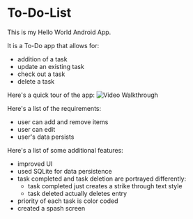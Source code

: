 # To-Do-List

This is my Hello World Android App. 

It is a To-Do app that allows for:
- addition of a task
- update an existing task
- check out a task
- delete a task

Here's a quick tour of the app: 
<img src='http://imgur.com/sQBXJbQ?1' title='Video Walkthrough' width='' alt='Video Walkthrough' />

Here's a list of the requirements:
- user can add and remove items
- user can edit
- user's data persists

Here's a list of some additional features:
- improved UI
- used SQLite for data persistence
- task completed and task deletion are portrayed differently:
    - task completed just creates a strike through text style
    - task deleted actually deletes entry
- priority of each task is color coded
- created a spash screen

